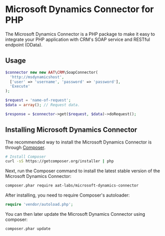 Microsoft Dynamics Connector for PHP
====================================

The Microsoft Dynamics Connector is a PHP package to make it easy to integrate your
PHP application with CRM's SOAP service and RESTful endpoint (OData).

## Usage

```php
$connector new new AAT\CRM\SoapConnector(
  'http://msdynamicshost',
  ['user' => 'username', 'password' => 'password'],
  'Execute'
);

$request = 'name-of-request';
$data = array(); // Request data.

$response = $connector->get($request, $data)->doRequest();
```

## Installing Microsoft Dynamics Connector

The recommended way to install the Microsoft Dynamics Connector is through
[Composer](http://getcomposer.org).

```bash
# Install Composer
curl -sS https://getcomposer.org/installer | php
```

Next, run the Composer command to install the latest stable version of the Microsoft Dynamics Connector:

```bash
composer.phar require aat-labs/microsoft-dynamics-connector
```

After installing, you need to require Composer's autoloader:

```php
require 'vendor/autoload.php';
```

You can then later update the Microsoft Dynamics Connector using composer:

 ```bash
composer.phar update
 ```